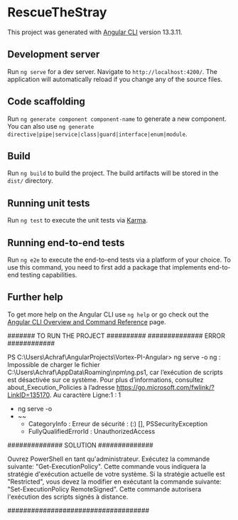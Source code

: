 # RescueTheStray

This project was generated with [Angular CLI](https://github.com/angular/angular-cli) version 13.3.11.

## Development server

Run `ng serve` for a dev server. Navigate to `http://localhost:4200/`. The application will automatically reload if you change any of the source files.

## Code scaffolding

Run `ng generate component component-name` to generate a new component. You can also use `ng generate directive|pipe|service|class|guard|interface|enum|module`.

## Build

Run `ng build` to build the project. The build artifacts will be stored in the `dist/` directory.

## Running unit tests

Run `ng test` to execute the unit tests via [Karma](https://karma-runner.github.io).

## Running end-to-end tests

Run `ng e2e` to execute the end-to-end tests via a platform of your choice. To use this command, you need to first add a package that implements end-to-end testing capabilities.

## Further help

To get more help on the Angular CLI use `ng help` or go check out the [Angular CLI Overview and Command Reference](https://angular.io/cli) page.


####### TO RUN THE PROJECT ##########
############## ERROR ############

PS C:\Users\Achraf\AngularProjects\Vortex-PI-Angular> ng serve -o
ng : Impossible de charger le fichier C:\Users\Achraf\AppData\Roaming\npm\ng.ps1, car l’exécution de scripts est désactivée sur ce système. Pour plus 
d’informations, consultez about_Execution_Policies à l’adresse https://go.microsoft.com/fwlink/?LinkID=135170.
Au caractère Ligne:1 : 1
+ ng serve -o
+ ~~
    + CategoryInfo          : Erreur de sécurité : (:) [], PSSecurityException
    + FullyQualifiedErrorId : UnauthorizedAccess


############## SOLUTION ##############

Ouvrez PowerShell en tant qu'administrateur.
Exécutez la commande suivante: "Get-ExecutionPolicy". Cette commande vous indiquera la stratégie d'exécution actuelle de votre système.
Si la stratégie actuelle est "Restricted", vous devez la modifier en exécutant la commande suivante: "Set-ExecutionPolicy RemoteSigned". Cette commande autorisera l'exécution des scripts signés à distance.

####################################

